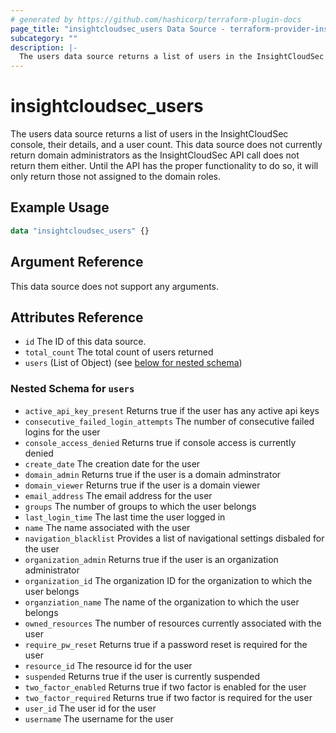 ```yaml
---
# generated by https://github.com/hashicorp/terraform-plugin-docs
page_title: "insightcloudsec_users Data Source - terraform-provider-insightcloudsec"
subcategory: ""
description: |-
  The users data source returns a list of users in the InsightCloudSec console, their details, and a user count.
---
```


# insightcloudsec_users

The users data source returns a list of users in the InsightCloudSec console, their details, and a user count.  This data source does not currently return domain administrators as the InsightCloudSec API call does not return them either.  Until the API has the proper functionality to do so, it will only return those not assigned to the domain roles.

## Example Usage
```terraform
data "insightcloudsec_users" {}

```

## Argument Reference

This data source does not support any arguments.


## Attributes Reference

- `id` The ID of this data source.
- `total_count` The total count of users returned
- `users` (List of Object) (see [below for nested schema](#nestedatt--users))

<a id="nestedatt--users"></a>
### Nested Schema for `users`

- `active_api_key_present` Returns true if the user has any active api keys
- `consecutive_failed_login_attempts` The number of consecutive failed logins for the user
- `console_access_denied` Returns true if console access is currently denied
- `create_date` The creation date for the user
- `domain_admin` Returns true if the user is a domain adminstrator
- `domain_viewer` Returns true if the user is a domain viewer
- `email_address` The email address for the user
- `groups` The number of groups to which the user belongs
- `last_login_time` The last time the user logged in
- `name` The name associated with the user
- `navigation_blacklist` Provides a list of navigational settings disbaled for the user
- `organization_admin` Returns true if the user is an organization administrator
- `organization_id` The organization ID for the organization to which the user belongs
- `organziation_name` The name of the organization to which the user belongs
- `owned_resources` The number of resources currently associated with the user
- `require_pw_reset` Returns true if a password reset is required for the user
- `resource_id` The resource id for the user
- `suspended` Returns true if the user is currently suspended
- `two_factor_enabled` Returns true if two factor is enabled for the user
- `two_factor_required` Returns true if two factor is required for the user
- `user_id` The user id for the user
- `username` The username for the user


